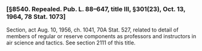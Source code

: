 ### [§8540. Repealed. Pub. L. 88–647, title III, §301(23), Oct. 13, 1964, 78 Stat. 1073] ###

Section, act Aug. 10, 1956, ch. 1041, 70A Stat. 527, related to detail of members of regular or reserve components as professors and instructors in air science and tactics. See section 2111 of this title.